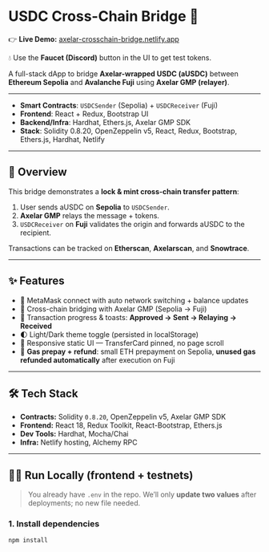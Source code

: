 # USDC Cross-Chain Bridge 🌉  

👉 **Live Demo:** [axelar-crosschain-bridge.netlify.app](https://axelar-crosschain-bridge.netlify.app/)  

💧 Use the **Faucet (Discord)** button in the UI to get test tokens.  

A full-stack dApp to bridge **Axelar-wrapped USDC (aUSDC)** between **Ethereum Sepolia** and **Avalanche Fuji** using **Axelar GMP (relayer)**.  

---

- **Smart Contracts**: `USDCSender` (Sepolia) + `USDCReceiver` (Fuji)  
- **Frontend**: React + Redux, Bootstrap UI  
- **Backend/Infra**: Hardhat, Ethers.js, Axelar GMP SDK  
- **Stack**: Solidity 0.8.20, OpenZeppelin v5, React, Redux, Bootstrap, Ethers.js, Hardhat, Netlify  

---

## 📖 Overview  

This bridge demonstrates a **lock & mint cross-chain transfer pattern**:  

1. User sends aUSDC on **Sepolia** to `USDCSender`.  
2. **Axelar GMP** relays the message + tokens.  
3. `USDCReceiver` on **Fuji** validates the origin and forwards aUSDC to the recipient.  

Transactions can be tracked on **Etherscan**, **Axelarscan**, and **Snowtrace**.  

---

## ✨ Features  

- 🔑 MetaMask connect with auto network switching + balance updates  
- 🌉 Cross-chain bridging with Axelar GMP (Sepolia → Fuji)  
- 🔔 Transaction progress & toasts: **Approved → Sent → Relaying → Received**  
- 🌓 Light/Dark theme toggle (persisted in localStorage)  
- 📱 Responsive static UI — TransferCard pinned, no page scroll  
- 💨 **Gas prepay + refund**: small ETH prepayment on Sepolia, **unused gas refunded automatically** after execution on Fuji  

---

## 🛠️ Tech Stack  

- **Contracts:** Solidity `0.8.20`, OpenZeppelin v5, Axelar GMP SDK  
- **Frontend:** React 18, Redux Toolkit, React-Bootstrap, Ethers.js  
- **Dev Tools:** Hardhat, Mocha/Chai  
- **Infra:** Netlify hosting, Alchemy RPC  

---

## 🧑‍💻 Run Locally (frontend + testnets)  

> You already have `.env` in the repo. We’ll only **update two values** after deployments; no new file needed.  

### 1. Install dependencies  
```bash
npm install
